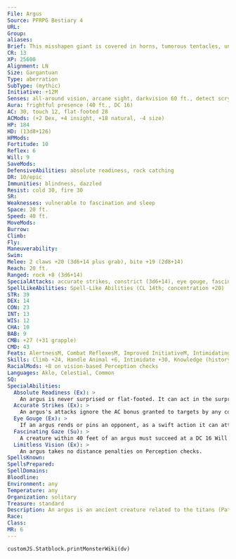 ```yaml
---
File: Argus
Source: PFRPG Bestiary 4
URL: 
Group: 
aliases: 
Brief: This misshapen giant is covered in horns, tumorous tentacles, unsightly warts, and strange, staring eyes.
CR: 13
XP: 25600
Alignment: LN
Size: Gargantuan
Type: aberration
SubType: (mythic)
Initiative: +12M
Senses: all-around vision, arcane sight, darkvision 60 ft., detect scrying, limitless vision, mistsight, see in darkness, true seeing; Perception +29
Aura: frightful presence (40 ft., DC 16)
AC: 30, touch 12, flat-footed 28
ACMods: (+2 Dex, +4 insight, +18 natural, -4 size)
HP: 184
HD: (13d8+126)
HPMods: 
Fortitude: 10
Reflex: 6
Will: 9
SaveMods: 
DefensiveAbilities: absolute readiness, rock catching
DR: 10/epic
Immunities: blindness, dazzled
Resist: cold 30, fire 30
SR: 
Weaknesses: vulnerable to fascination and sleep
Space: 20 ft.
Speed: 40 ft.
MoveMods: 
Burrow: 
Climb: 
Fly: 
Maneuverability: 
Swim: 
Melee: 2 claws +20 (3d6+14 plus grab), bite +19 (2d8+14)
Reach: 20 ft.
Ranged: rock +8 (3d6+14)
SpecialAttacks: accurate strikes, constrict (3d6+14), eye gouge, fascinating gaze, mythic power (6/day, surge +1d8), rend (2 claws, 3d6+21), rock throwing (200 ft.)
SpellLikeAbilities: Spell-Like Abilities (CL 14th; concentration +20)  Constant-arcane sight, detect scrying, true seeing   At Will-arcane eye, clairaudience/ clairvoyance, status, true strike   3/day-quickened true strike
STR: 39
DEX: 14
CON: 23
INT: 13
WIS: 12
CHA: 10
BAB: 9
CMB: +27 (+31 grapple)
CMD: 43
Feats: AlertnessM, Combat ReflexesM, Improved InitiativeM, Intimidating Prowess, Quicken Spell-Like Ability (true strike), Skill Focus (Perception), Weapon Focus (claw)
Skills: Climb +24, Handle Animal +6, Intimidate +30, Knowledge (history) +10, Perception +29 (+37 on vision-based Perception checks), Sense Motive +23, Swim +24
RacialMods: +8 on vision-based Perception checks
Languages: Aklo, Celestial, Common
SQ: 
SpecialAbilities:
  Absolute Readiness (Ex): >
    An argus is never surprised or flat-footed. It can act in the surprise round as if it were a normal round.
  Accurate Strikes (Ex): >
    An argus's attacks ignore the AC bonus granted to targets by any cover less than total cover, and the miss chance granted to targets by any concealment less than total concealment.
  Eye Gouge (Ex): >
    If an argus rends or pins an opponent, as a swift action it can attempt a dirty trick maneuver to blind the target. If its combat maneuver check exceeds the DC by 10 or more, the opponent is permanently blinded.
  Fascinating Gaze (Su): >
    A creature within 40 feet of an argus must succeed at a DC 16 Will saving throw or be fascinated for 5d6 rounds. If the creature has 4 or fewer Hit Dice, it is instead dazed for 5d6 rounds. An argus can't use this ability in the same round it uses frightful presence. The save DC is Charisma-based.
  Limitless Vision (Ex): >
    An argus takes no distance penalties on Perception checks.
SpellsKnown: 
SpellsPrepared: 
SpellDomains: 
Bloodline: 
Environment: any
Temperature: any
Organization: solitary
Treasure: standard
Description: An argus is an ancient creature related to the titans (Pathfinder RPG Bestiary 2 266-267), transformed by a deity into a vigilant and restless sentry, usually as a punishment for some affront or rebellion. Within its hideous and misshapen body lies a lonely heart that craves music and beauty to comfort it in its forlorn and unending vigil. It might talk peaceably with visitors if they promise to sing songs or tell stories (and it believes its guests don't intend to harm it or steal what it guards). If insulted or mocked, an argus is quick to anger, dispatching foes so it can go back to brooding in peace. An argus stands 25 feet tall and weighs 18,000 pounds.
Race: 
Class: 
MR: 6
---
```

```dataviewjs
customJS.Statblock.printMonsterWiki(dv)
```
